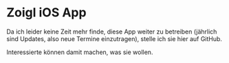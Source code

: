 # Zoigl iOS App

Da ich leider keine Zeit mehr finde, diese App weiter zu betreiben (jährlich
sind Updates, also neue Termine einzutragen), stelle ich sie hier auf GitHub.

Interessierte können damit machen, was sie wollen.
